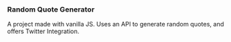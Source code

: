 ### Random Quote Generator
A project made with vanilla JS. Uses an API to generate random quotes, and offers Twitter Integration.